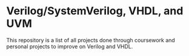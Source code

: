 # Verilog/SystemVerilog, VHDL, and UVM 
This repository is a list of all projects done through coursework and personal projects to improve on Verilog and VHDL.
